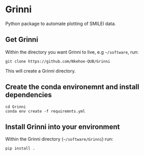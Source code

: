 # Grinni
Python package to automate plotting of SMILEI data.

## Get Grinni
Within the directory you want Grinni to live, e.g `~/software`, run:
```
git clone https://github.com/Nkehoe-QUB/Grinni
```
This will create a Grinni directory.

## Create the conda environemnt and install dependencies
```
cd Grinni
conda env create -f requiremnts.yml
```

## Install Grinni into your environment
Within the Grinni directory (`~/software/Grinni`) run:
```
pip install .
```